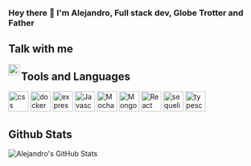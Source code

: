 ### Hey there 👋 I'm Alejandro, Full stack dev, Globe Trotter and Father

<!--
**serendatapy/serendatapy** is a ✨ _special_ ✨ repository because its `README.md` (this file) appears on your GitHub profile.
## 

- 🔭 I’m currently working on React Projects [Bid Local](),[Huntdora]()
- 🌱 I’m currently learning about DevOps focusing on deployment
- 👯 I’m looking to collaborate on open source projects
- 🤔 I’m looking for help with moving databases from local to online
- 😄 Pronouns: he/him/his
- 📫 How to reach me: ...[LinkedIn](https://www.linkedin.com/in/alejandro-rene-valdivia/) or [Twitter](https://twitter.com/serendatapy)
- ⚡ Fun fact: Depending where I am, people call me Alex, Alessandro, Aleiandro...
-->
## Talk with me

[<img align="left" alt="LinkedIn Profile" width="22px" src="https://cdn.jsdelivr.net/npm/simple-icons@v3/icons/linkedin.svg" />](https://www.linkedin.com/in/alejandro-rene-valdivia/)

## Tools and Languages

<img height="40" alt="css" src="https://raw.githubusercontent.com/serendatapy/serendatapy/main/assets/css3-original.svg">
<img height="40" alt="docker" src="https://raw.githubusercontent.com/serendatapy/serendatapy/main/assets/docker-original.svg">
<img height="40" alt="express" src="https://raw.githubusercontent.com/serendatapy/serendatapy/main/assets/express-original.svg">
<img height="40" alt="Javascript" src="https://raw.githubusercontent.com/serendatapy/serendatapy/main/assets/javascript.svg">
<img height="40" alt="Mocha" src="https://raw.githubusercontent.com/serendatapy/serendatapy/main/assets/mocha-plain.svg">
<img height="40" alt="MongoDb" src="https://raw.githubusercontent.com/serendatapy/serendatapy/main/assets/mongodb-original.svg">
<img height="40" alt="React" src="https://raw.githubusercontent.com/serendatapy/serendatapy/main/assets/react-original.svg">
<img height="40" alt="sequelize" src="https://raw.githubusercontent.com/serendatapy/serendatapy/main/assets/sequelize-original.svg">
<img height="40" alt="typescript" src="https://raw.githubusercontent.com/serendatapy/serendatapy/main/assets/typescript.svg">

## Github Stats
![Alejandro's GitHub Stats](https://github-readme-stats.vercel.app/api?username=serendatapy&show_icons=true)
